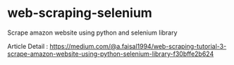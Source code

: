 # web-scraping-selenium

Scrape amazon website using python and selenium library

Article Detail : https://medium.com/@a.faisal1994/web-scraping-tutorial-3-scrape-amazon-website-using-python-selenium-library-f30bffe2b624
